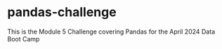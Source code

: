 # pandas-challenge
This is the Module 5 Challenge covering Pandas for the April 2024 Data Boot Camp

